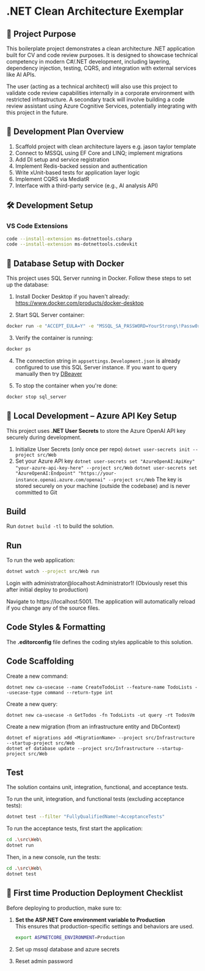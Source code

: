﻿# .NET Clean Architecture Exemplar

## 🎯 Project Purpose

This boilerplate project demonstrates a clean architecture .NET application built for CV and code review purposes. It is designed to showcase technical competency in modern C#/.NET development, including layering, dependency injection, testing, CQRS, and integration with external services like AI APIs.

The user (acting as a technical architect) will also use this project to validate code review capabilities internally in a corporate environment with restricted infrastructure. A secondary track will involve building a code review assistant using Azure Cognitive Services, potentially integrating with this project in the future.

## 🧱 Development Plan Overview

1. Scaffold project with clean architecture layers e.g. jason taylor template
2. Connect to MSSQL using EF Core and LINQ; implement migrations
3. Add DI setup and service registration
4. Implement Redis-backed session and authentication
5. Write xUnit-based tests for application layer logic
6. Implement CQRS via MediatR
7. Interface with a third-party service (e.g., AI analysis API)

## 🛠️ Development Setup

### VS Code Extensions
```bash
code --install-extension ms-dotnettools.csharp
code --install-extension ms-dotnettools.csdevkit
```

## 🐳 Database Setup with Docker

This project uses SQL Server running in Docker. Follow these steps to set up the database:

1. Install Docker Desktop if you haven't already: https://www.docker.com/products/docker-desktop

2. Start SQL Server container:
```bash
docker run -e "ACCEPT_EULA=Y" -e "MSSQL_SA_PASSWORD=YourStrong\!Passw0rd" -p 1433:1433 --name sql_server --hostname sql_server -d mcr.microsoft.com/mssql/server:2022-latest
```

3. Verify the container is running:
```bash
docker ps
```

4. The connection string in `appsettings.Development.json` is already configured to use this SQL Server instance. If you want to query manually then try [DBeaver](https://dbeaver.io/download/)

5. To stop the container when you're done:
```bash
docker stop sql_server
```

## 🔐 Local Development – Azure API Key Setup
This project uses **.NET User Secrets** to store the Azure OpenAI API key securely during development.
1. Initialize User Secrets (only once per repo) 
`dotnet user-secrets init --project src/Web` 
2. Set your Azure API key 
`dotnet user-secrets set "AzureOpenAI:ApiKey" "your-azure-api-key-here" --project src/Web` 
`dotnet user-secrets set "AzureOpenAI:Endpoint" "https://your-instance.openai.azure.com/openai" --project src/Web`
The key is stored securely on your machine (outside the codebase) and is never committed to Git 

## Build
Run `dotnet build -tl` to build the solution.

## Run
To run the web application:
```bash
dotnet watch --project src/Web run
```
Login with administrator@localhost:Administrator1!
(Obviously reset this after initial deploy to production)

Navigate to https://localhost:5001. The application will automatically reload if you change any of the source files.

## Code Styles & Formatting
The **.editorconfig** file defines the coding styles applicable to this solution.

## Code Scaffolding

Create a new command:
```
dotnet new ca-usecase --name CreateTodoList --feature-name TodoLists --usecase-type command --return-type int
```

Create a new query:
```
dotnet new ca-usecase -n GetTodos -fn TodoLists -ut query -rt TodosVm
```

Create a new migration (from an infrastructure entity and DbContext)
```
dotnet ef migrations add <MigrationName> --project src/Infrastructure --startup-project src/Web
dotnet ef database update --project src/Infrastructure --startup-project src/Web
```

## Test

The solution contains unit, integration, functional, and acceptance tests.

To run the unit, integration, and functional tests (excluding acceptance tests):
```bash
dotnet test --filter "FullyQualifiedName!~AcceptanceTests"
```

To run the acceptance tests, first start the application:

```bash
cd .\src\Web\
dotnet run
```

Then, in a new console, run the tests:
```bash
cd .\src\Web\
dotnet test
```

## 🚀 First time Production Deployment Checklist

Before deploying to production, make sure to:

1. **Set the ASP.NET Core environment variable to Production**  
   This ensures that production-specific settings and behaviors are used.

   ```bash
   export ASPNETCORE_ENVIRONMENT=Production

2. Set up mssql database and azure secrets
3. Reset admin password